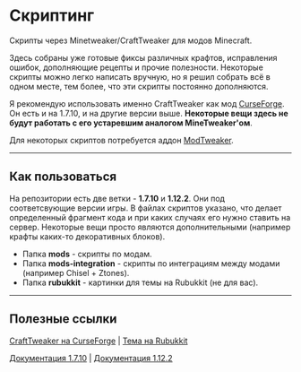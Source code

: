 # Скриптинг
Скрипты через Minetweaker/CraftTweaker для модов Minecraft.

Здесь собраны уже готовые фиксы различных крафтов, исправления ошибок, дополняющие рецепты и прочие полезности. Некоторые скрипты можно легко написать вручную, но я решил собрать всё в одном месте, тем более, что эти скрипты постоянно дополняются.

Я рекомендую использовать именно CraftTweaker как мод [CurseForge](https://www.curseforge.com/minecraft/mc-mods/crafttweaker). Он есть и на 1.7.10, и на другие версии выше. **Некоторые вещи здесь не будут работать с его устаревшим аналогом MineTweaker'ом**.

Для некоторых скриптов потребуется аддон [ModTweaker](https://www.curseforge.com/minecraft/mc-mods/modtweaker).
***
## Как пользоваться
На репозитории есть две ветки - **1.7.10** и **1.12.2**. Они под соответсвующие версии игры. В файлах скриптов указано, что делает определенный фрагмент кода и при каких случаях его нужно ставить на сервер. Некоторые вещи просто являются дополнительными (например крафты каких-то декоративных блоков).

* Папка **mods** - скрипты по модам.
* Папка **mods-integration** - скрипты по интеграциям между модами (например Chisel + Ztones).
* Папка **rubukkit** - картинки для темы на Rubukkit (не для вас).
***
## Полезные ссылки
[CraftTweaker на CurseForge](https://www.curseforge.com/minecraft/mc-mods/crafttweaker) | [Тема на Rubukkit](http://rubukkit.org/threads/ispravlenija-receptov-v-modax-minetweaker-crafttweaker.163629/)

[Документация 1.7.10](http://minetweaker3.powerofbytes.com/wiki/Main_Page) | [Документация 1.12.2](https://docs.blamejared.com/1.12/en/)
